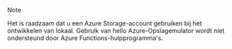>[!Note]
> Het is raadzaam dat u een Azure Storage-account gebruiken bij het ontwikkelen van lokaal. Gebruik van hello Azure-Opslagemulator wordt niet ondersteund door Azure Functions-hulpprogramma's.
